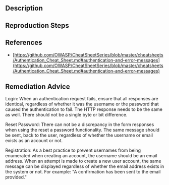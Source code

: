 ## Description


## Reproduction Steps


## References

- [https://github.com/OWASP/CheatSheetSeries/blob/master/cheatsheets/Authentication_Cheat_Sheet.md#authentication-and-error-messages](https://github.com/OWASP/CheatSheetSeries/blob/master/cheatsheets/Authentication_Cheat_Sheet.md#authentication-and-error-messages)


## Remediation Advice

Login: When an authentication request fails, ensure that all responses are identical, regardless of whether it was the username or the password that caused the authentication to fail. The HTTP response needs to be the same as well. There should not be a single byte or bit difference.

Reset Password: There can not be a discrepancy in the form responses when using the reset a password functionality. The same message should be sent, back to the user, regardless of whether the username or email exists as an account or not.

Registration: As a best practice to prevent usernames from being enumerated when creating an account, the username should be an email address. When an attempt is made to create a new user account, the same message can be displayed regardless of whether the email address exists in the system or not. For example: "A confirmation has been sent to the email provided."

